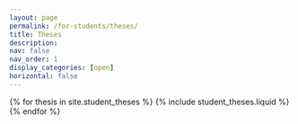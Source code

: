 ```yaml
---
layout: page
permalink: /for-students/theses/
title: Theses
description:
nav: false
nav_order: 1
display_categories: [open]
horizontal: false
---
```


<div class="theses">
    {% for thesis in site.student_theses %}
    {% include student_theses.liquid %}
    {% endfor %}
</div>
